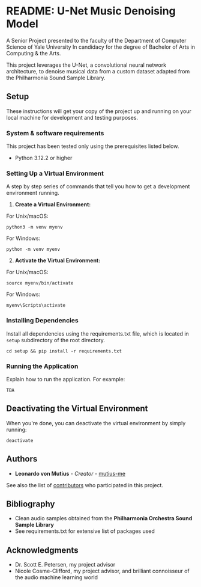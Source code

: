 # README: U-Net Music Denoising Model

A Senior Project presented to the faculty of the Department of Computer Science of Yale University In candidacy for the degree of Bachelor of Arts in Computing & the Arts.

This project leverages the U-Net, a convolutional neural network architecture, to denoise musical data from a custom dataset adapted from the Philharmonia Sound Sample Library.

## Setup

These instructions will get your copy of the project up and running on your local machine for development and testing purposes.

### System & software requirements

This project has been tested only using the prerequisites listed below. 

- Python 3.12.2 or higher



### Setting Up a Virtual Environment

A step by step series of commands that tell you how to get a development environment running.

1. **Create a Virtual Environment:**

For Unix/macOS: 

```
python3 -m venv myenv
```

For Windows:

```
python -m venv myenv
```



2. **Activate the Virtual Environment:**

For Unix/macOS:

```
source myenv/bin/activate
```

For Windows:

```
myenv\Scripts\activate
```



### Installing Dependencies

Install all dependencies using the requirements.txt file, which is located in `setup` subdirectory of the root directory.

```
cd setup && pip install -r requirements.txt
```

### Running the Application

Explain how to run the application. For example:

```
TBA
```

## Deactivating the Virtual Environment

When you're done, you can deactivate the virtual environment by simply running:

```
deactivate
```





## Authors

* **Leonardo von Mutius** - *Creator* - [mutius-me](https://github.com/mutius-me)

See also the list of [contributors](LINK_TO_YOUR_PROJECT_CONTRIBUTORS) who participated in this project.



## Bibliography

- Clean audio samples obtained from the **Philharmonia Orchestra Sound Sample Library**
- See requirements.txt for extensive list of packages used



## Acknowledgments

* Dr. Scott E. Petersen, my project advisor
* Nicole Cosme-Clifford, my project advisor, and brilliant connoisseur of the audio machine learning world